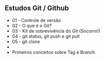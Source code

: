 ## 																									Estudos Git / Github

- 01 - Controle de versão
- 02 - O que é o Git?
- 03 - Kit de sobrevivência do Git (Socorro!)
- 04 - git status, git push e  git pull
- 05 - git clone
- 
- Primeiros conceitos sobre Tag e Branch

